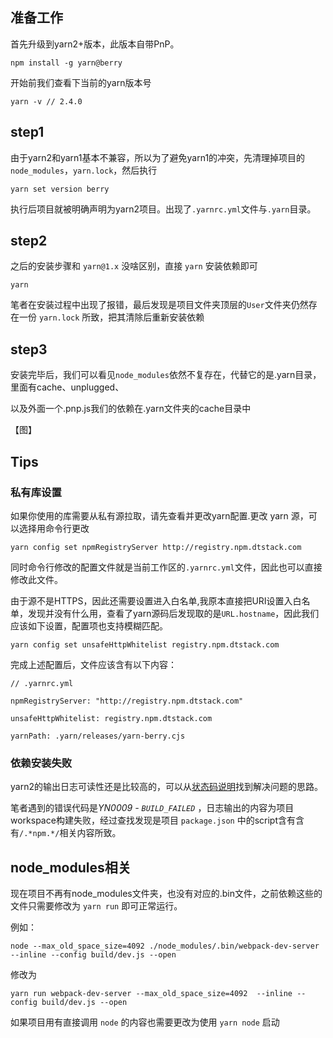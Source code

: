 



## 准备工作

首先升级到yarn2+版本，此版本自带PnP。

```
npm install -g yarn@berry
```

开始前我们查看下当前的yarn版本号

```
yarn -v // 2.4.0
```

## step1

由于yarn2和yarn1基本不兼容，所以为了避免yarn1的冲突，先清理掉项目的`node_modules`，`yarn.lock`，然后执行

```
yarn set version berry
```

执行后项目就被明确声明为yarn2项目。出现了`.yarnrc.yml`文件与`.yarn`目录。

## step2

之后的安装步骤和 `yarn@1.x` 没啥区别，直接 `yarn` 安装依赖即可

```
yarn
```

笔者在安装过程中出现了报错，最后发现是项目文件夹顶层的`User`文件夹仍然存在一份 `yarn.lock` 所致，把其清除后重新安装依赖

## step3

安装完毕后，我们可以看见`node_modules`依然不复存在，代替它的是.yarn目录，里面有cache、unplugged、

以及外面一个.pnp.js我们的依赖在.yarn文件夹的cache目录中

【图】



## Tips

### 私有库设置

如果你使用的库需要从私有源拉取，请先查看并更改yarn配置.更改 yarn 源，可以选择用命令行更改

```
yarn config set npmRegistryServer http://registry.npm.dtstack.com  
```

同时命令行修改的配置文件就是当前工作区的`.yarnrc.yml`文件，因此也可以直接修改此文件。

由于源不是HTTPS，因此还需要设置进入白名单,我原本直接把URI设置入白名单，发现并没有什么用，查看了yarn源码后发现取的是`URL.hostname`，因此我们应该如下设置，配置项也支持模糊匹配。

```
yarn config set unsafeHttpWhitelist registry.npm.dtstack.com   
```

完成上述配置后，文件应该含有以下内容：

```
// .yarnrc.yml

npmRegistryServer: "http://registry.npm.dtstack.com"

unsafeHttpWhitelist: registry.npm.dtstack.com

yarnPath: .yarn/releases/yarn-berry.cjs
```

### 依赖安装失败

yarn2的输出日志可读性还是比较高的，可以从[状态码说明](https://yarnpkg.com/advanced/error-codes#yn0009---build_failed)找到解决问题的思路。

笔者遇到的错误代码是*YN0009 - `BUILD_FAILED`* ，日志输出的内容为项目workspace构建失败，经过查找发现是项目 `package.json` 中的script含有含有`/.*npm.*/`相关内容所致。

## node_modules相关

现在项目不再有node_modules文件夹，也没有对应的.bin文件，之前依赖这些的文件只需要修改为 `yarn run` 即可正常运行。

例如：

```
node --max_old_space_size=4092 ./node_modules/.bin/webpack-dev-server --inline --config build/dev.js --open
```

修改为

```
yarn run webpack-dev-server --max_old_space_size=4092  --inline --config build/dev.js --open
```

如果项目用有直接调用 `node` 的内容也需要更改为使用 `yarn node` 启动

